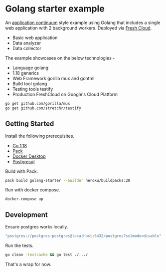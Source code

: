 # Golang starter example

An [application continuum](https://www.appcontinuum.io/) style example using Golang that includes a single web
application with 2 background workers. Deployed via [Fresh Cloud](https://www.freshcloud.com/).

* Basic web application
* Data analyzer
* Data collector

The example showcases on the below technologies -

* Language golang
* 1.18 generics
* Web Framework gorilla mux and gohtml
* Build tool golang
* Testing tools testify
* Production FreshCloud on Google's Cloud Platform

```bash
go get github.com/gorilla/mux
go get github.com/stretchr/testify
```

## Getting Started

Install the following prerequisites.

* [Go 1.18](https://go.dev)
* [Pack](https://buildpacks.io)
* [Docker Desktop](https://www.docker.com/products/docker-desktop)
* [Postgresql](https://www.postgresql.org/)

Build with Pack.

```bash
pack build golang-starter --builder heroku/buildpacks:20
```

Run with docker compose.

```bash
docker-compose up
````

## Development

Ensure postgres works locally.

```bash
"postgres://postgres:postgres@localhost:5432/postgres?sslmode=disable"
```

Run the tests.

```bash
go clean -testcache && go test ./.../
```

That's a wrap for now.
